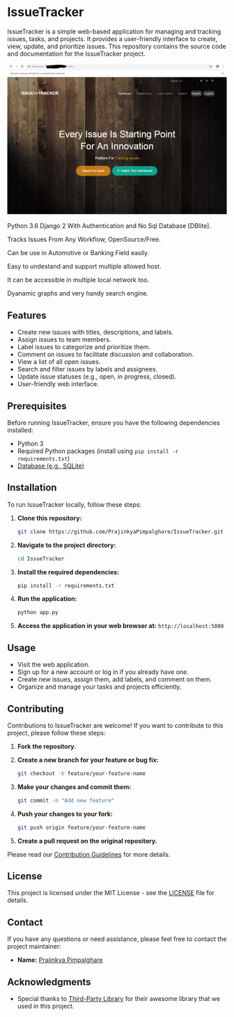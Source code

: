 # IssueTracker

IssueTracker is a simple web-based application for managing and tracking issues, tasks, and projects. It provides a user-friendly interface to create, view, update, and prioritize issues. This repository contains the source code and documentation for the IssueTracker project.

![GitHub Logo](https://github.com/PrajinkyaPimpalghare/IssueTracker/blob/master/DemoImages/IndexPage.PNG)

Python 3.6 Django 2 With Authentication and No Sql Database [DBlite].

Tracks Issues From Any Workflow, OpenSource/Free.

Can be use in Automotive or Banking Field easily.

Easy to undestand and support multiple allowed host.

It can be accessible in multiple local network too. 

Dyanamic graphs and very handy search engine.

## Features

- Create new issues with titles, descriptions, and labels.
- Assign issues to team members.
- Label issues to categorize and prioritize them.
- Comment on issues to facilitate discussion and collaboration.
- View a list of all open issues.
- Search and filter issues by labels and assignees.
- Update issue statuses (e.g., open, in progress, closed).
- User-friendly web interface.

## Prerequisites

Before running IssueTracker, ensure you have the following dependencies installed:

- Python 3
- Required Python packages (install using `pip install -r requirements.txt`)
- [Database (e.g., SQLite)](link_to_db_setup_guide)

## Installation

To run IssueTracker locally, follow these steps:

1. **Clone this repository:**

   ```bash
   git clone https://github.com/PrajinkyaPimpalghare/IssueTracker.git
   ```

2. **Navigate to the project directory:**

   ```bash
   cd IssueTracker
   ```

3. **Install the required dependencies:**

   ```bash
   pip install -r requirements.txt
   ```

4. **Run the application:**

   ```bash
   python app.py
   ```

5. **Access the application in your web browser at:** `http://localhost:5000`

## Usage

- Visit the web application.
- Sign up for a new account or log in if you already have one.
- Create new issues, assign them, add labels, and comment on them.
- Organize and manage your tasks and projects efficiently.

## Contributing

Contributions to IssueTracker are welcome! If you want to contribute to this project, please follow these steps:

1. **Fork the repository.**

2. **Create a new branch for your feature or bug fix:**

   ```bash
   git checkout -b feature/your-feature-name
   ```

3. **Make your changes and commit them:**

   ```bash
   git commit -m "Add new feature"
   ```

4. **Push your changes to your fork:**

   ```bash
   git push origin feature/your-feature-name
   ```

5. **Create a pull request on the original repository.**

Please read our [Contribution Guidelines](CONTRIBUTING.md) for more details.

## License

This project is licensed under the MIT License - see the [LICENSE](LICENSE) file for details.

## Contact

If you have any questions or need assistance, please feel free to contact the project maintainer:

- **Name:** [Prajinkya Pimpalghare](https://github.com/PrajinkyaPimpalghare)

## Acknowledgments

- Special thanks to [Third-Party Library](https://github.com/library) for their awesome library that we used in this project.
